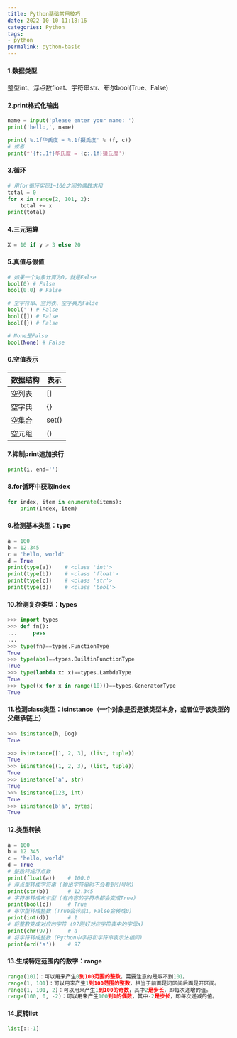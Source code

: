 ```yaml
---
title: Python基础常用技巧
date: 2022-10-10 11:18:16
categories: Python
tags:
- python
permalink: python-basic
---
```


#### 1.数据类型

整型int、浮点数float、字符串str、布尔bool(True、False)


#### 2.print格式化输出

```python
name = input('please enter your name: ')
print('hello,', name)

print('%.1f华氏度 = %.1f摄氏度' % (f, c))
# 或者
print(f'{f:.1f}华氏度 = {c:.1f}摄氏度')
```
<!--more-->

#### 3.循环

```python
# 用for循环实现1~100之间的偶数求和
total = 0
for x in range(2, 101, 2):
    total += x
print(total)
```

#### 4.三元运算

```python
X = 10 if y > 3 else 20
```

#### 5.真值与假值

```python
# 如果一个对象计算为0，就是False
bool(0) # False
bool(0.0) # False

# 空字符串、空列表、空字典为False
bool('') # False
bool([]) # False
bool({}) # False

# None是False
bool(None) # False
```

#### 6.空值表示

| 数据结构 | 表示 |
| --- | --- | 
| 空列表 | [] | 
|空字典|{}| 
| 空集合 |set()  |
|空元组|()|


#### 7.抑制print追加换行

```python
print(i, end='')
```

#### 8.for循环中获取index

```python
for index, item in enumerate(items):
    print(index, item)
```

#### 9.检测基本类型：type

```python
a = 100
b = 12.345
c = 'hello, world'
d = True
print(type(a))    # <class 'int'>
print(type(b))    # <class 'float'>
print(type(c))    # <class 'str'>
print(type(d))    # <class 'bool'>
```

#### 10.检测复杂类型：types

```python
>>> import types
>>> def fn():
...     pass
...
>>> type(fn)==types.FunctionType
True
>>> type(abs)==types.BuiltinFunctionType
True
>>> type(lambda x: x)==types.LambdaType
True
>>> type((x for x in range(10)))==types.GeneratorType
True
```

#### 11.检测class类型：isinstance（一个对象是否是该类型本身，或者位于该类型的父继承链上）

```python
>>> isinstance(h, Dog)
True

>>> isinstance([1, 2, 3], (list, tuple))
True
>>> isinstance((1, 2, 3), (list, tuple))
True
>>> isinstance('a', str)
True
>>> isinstance(123, int)
True
>>> isinstance(b'a', bytes)
True
```

#### 12.类型转换

```python
a = 100
b = 12.345
c = 'hello, world'
d = True
# 整数转成浮点数
print(float(a))    # 100.0
# 浮点型转成字符串 (输出字符串时不会看到引号哟)
print(str(b))      # 12.345
# 字符串转成布尔型 (有内容的字符串都会变成True)
print(bool(c))     # True
# 布尔型转成整数 (True会转成1，False会转成0)
print(int(d))      # 1
# 将整数变成对应的字符 (97刚好对应字符表中的字母a)
print(chr(97))     # a
# 将字符转成整数 (Python中字符和字符串表示法相同)
print(ord('a'))    # 97
```

#### 13.生成特定范围内的数字：range

```python
range(101)：可以用来产生0到100范围的整数，需要注意的是取不到101。
range(1, 101)：可以用来产生1到100范围的整数，相当于前面是闭区间后面是开区间。
range(1, 101, 2)：可以用来产生1到100的奇数，其中2是步长，即每次递增的值。
range(100, 0, -2)：可以用来产生100到1的偶数，其中-2是步长，即每次递减的值。
```

#### 14.反转list

```python
list[::-1]
```

